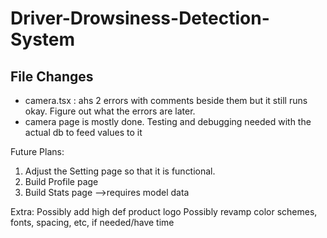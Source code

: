 # Driver-Drowsiness-Detection-System

## File Changes
- camera.tsx : ahs 2 errors with comments beside them but it still runs okay. Figure out what the errors are later.
- camera page is mostly done. Testing and debugging needed with the actual db to feed values to it

Future Plans:
1. Adjust the Setting page so that it is functional.
2. Build Profile page
3. Build Stats page -->requires model data

Extra:
Possibly add high def product logo
Possibly revamp color schemes, fonts, spacing, etc, if needed/have time